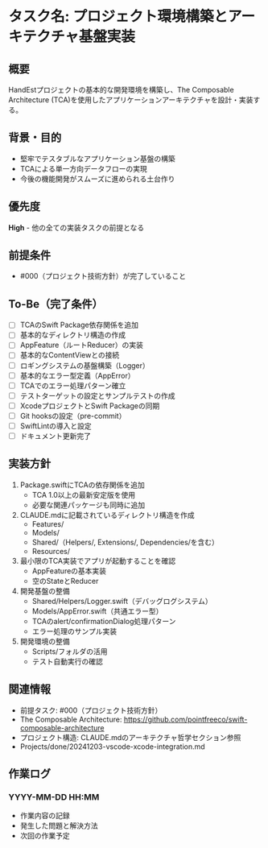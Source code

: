 # タスク名: プロジェクト環境構築とアーキテクチャ基盤実装

## 概要
HandEstプロジェクトの基本的な開発環境を構築し、The Composable Architecture (TCA)を使用したアプリケーションアーキテクチャを設計・実装する。

## 背景・目的
- 堅牢でテスタブルなアプリケーション基盤の構築
- TCAによる単一方向データフローの実現
- 今後の機能開発がスムーズに進められる土台作り

## 優先度
**High** - 他の全ての実装タスクの前提となる

## 前提条件
- #000（プロジェクト技術方針）が完了していること

## To-Be（完了条件）
- [ ] TCAのSwift Package依存関係を追加
- [ ] 基本的なディレクトリ構造の作成
- [ ] AppFeature（ルートReducer）の実装
- [ ] 基本的なContentViewとの接続
- [ ] ロギングシステムの基盤構築（Logger）
- [ ] 基本的なエラー型定義（AppError）
- [ ] TCAでのエラー処理パターン確立
- [ ] テストターゲットの設定とサンプルテストの作成
- [ ] XcodeプロジェクトとSwift Packageの同期
- [ ] Git hooksの設定（pre-commit）
- [ ] SwiftLintの導入と設定
- [ ] ドキュメント更新完了

## 実装方針
1. Package.swiftにTCAの依存関係を追加
   - TCA 1.0以上の最新安定版を使用
   - 必要な関連パッケージも同時に追加
2. CLAUDE.mdに記載されているディレクトリ構造を作成
   - Features/
   - Models/
   - Shared/（Helpers/, Extensions/, Dependencies/を含む）
   - Resources/
3. 最小限のTCA実装でアプリが起動することを確認
   - AppFeatureの基本実装
   - 空のStateとReducer
4. 開発基盤の整備
   - Shared/Helpers/Logger.swift（デバッグログシステム）
   - Models/AppError.swift（共通エラー型）
   - TCAのalert/confirmationDialog処理パターン
   - エラー処理のサンプル実装
5. 開発環境の整備
   - Scripts/フォルダの活用
   - テスト自動実行の確認

## 関連情報
- 前提タスク: #000（プロジェクト技術方針）
- The Composable Architecture: https://github.com/pointfreeco/swift-composable-architecture
- プロジェクト構造: CLAUDE.mdのアーキテクチャ哲学セクション参照
- Projects/done/20241203-vscode-xcode-integration.md

## 作業ログ
### YYYY-MM-DD HH:MM
- 作業内容の記録
- 発生した問題と解決方法
- 次回の作業予定